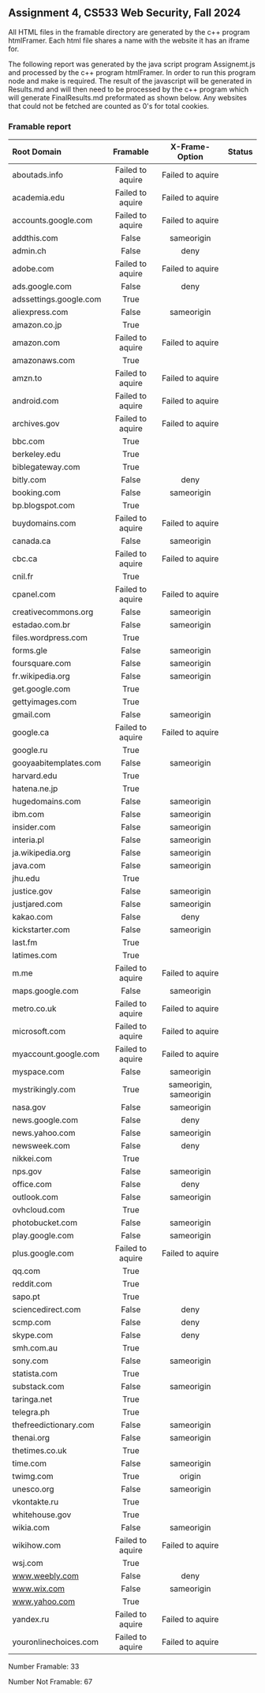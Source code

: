 ## Assignment 4, CS533 Web Security, Fall 2024

All HTML files in the framable directory are generated by the c++ program htmlFramer. Each html file shares a name with the website it has an iframe for.  

The following report was generated by the java script program Assignemt.js and processed by the c++ program htmlFramer. In order to run this program node and make is required. The result of the javascript will be generated in Results.md and will then need to be processed by the c++ program which will generate FinalResults.md preformated as shown below. Any websites that could not be fetched are counted as 0's for total cookies.

### Framable report
| Root Domain | Framable | X-Frame-Option | Status |
| :--- | :---: | :---: | :---: |
aboutads.info | Failed to aquire | Failed to aquire |
academia.edu | Failed to aquire | Failed to aquire |
accounts.google.com | Failed to aquire | Failed to aquire |
addthis.com | False | sameorigin |
admin.ch | False | deny |
adobe.com | Failed to aquire | Failed to aquire |
ads.google.com | False | deny |
adssettings.google.com | True |  |
aliexpress.com | False | sameorigin |
amazon.co.jp | True |  |
amazon.com | Failed to aquire | Failed to aquire |
amazonaws.com | True |  |
amzn.to | Failed to aquire | Failed to aquire |
android.com | Failed to aquire | Failed to aquire |
archives.gov | Failed to aquire | Failed to aquire |
bbc.com | True |  |
berkeley.edu | True |  |
biblegateway.com | True |  |
bitly.com | False | deny |
booking.com | False | sameorigin |
bp.blogspot.com | True |  |
buydomains.com | Failed to aquire | Failed to aquire |
canada.ca | False | sameorigin |
cbc.ca | Failed to aquire | Failed to aquire |
cnil.fr | True |  |
cpanel.com | Failed to aquire | Failed to aquire |
creativecommons.org | False | sameorigin |
estadao.com.br | False | sameorigin |
files.wordpress.com | True |  |
forms.gle | False | sameorigin |
foursquare.com | False | sameorigin |
fr.wikipedia.org | False | sameorigin |
get.google.com | True |  |
gettyimages.com | True |  |
gmail.com | False | sameorigin |
google.ca | Failed to aquire | Failed to aquire |
google.ru | True |  |
gooyaabitemplates.com | False | sameorigin |
harvard.edu | True |  |
hatena.ne.jp | True |  |
hugedomains.com | False | sameorigin |
ibm.com | False | sameorigin |
insider.com | False | sameorigin |
interia.pl | False | sameorigin |
ja.wikipedia.org | False | sameorigin |
java.com | False | sameorigin |
jhu.edu | True |  |
justice.gov | False | sameorigin |
justjared.com | False | sameorigin |
kakao.com | False | deny |
kickstarter.com | False | sameorigin |
last.fm | True |  |
latimes.com | True |  |
m.me | Failed to aquire | Failed to aquire |
maps.google.com | False | sameorigin |
metro.co.uk | Failed to aquire | Failed to aquire |
microsoft.com | Failed to aquire | Failed to aquire |
myaccount.google.com | Failed to aquire | Failed to aquire |
myspace.com | False | sameorigin |
mystrikingly.com | True | sameorigin, sameorigin |
nasa.gov | False | sameorigin |
news.google.com | False | deny |
news.yahoo.com | False | sameorigin |
newsweek.com | False | deny |
nikkei.com | True |  |
nps.gov | False | sameorigin |
office.com | False | deny |
outlook.com | False | sameorigin |
ovhcloud.com | True |  |
photobucket.com | False | sameorigin |
play.google.com | False | sameorigin |
plus.google.com | Failed to aquire | Failed to aquire |
qq.com | True |  |
reddit.com | True |  |
sapo.pt | True |  |
sciencedirect.com | False | deny |
scmp.com | False | deny |
skype.com | False | deny |
smh.com.au | True |  |
sony.com | False | sameorigin |
statista.com | True |  |
substack.com | False | sameorigin |
taringa.net | True |  |
telegra.ph | True |  |
thefreedictionary.com | False | sameorigin |
thenai.org | False | sameorigin |
thetimes.co.uk | True |  |
time.com | False | sameorigin |
twimg.com | True | origin |
unesco.org | False | sameorigin |
vkontakte.ru | True |  |
whitehouse.gov | True |  |
wikia.com | False | sameorigin |
wikihow.com | Failed to aquire | Failed to aquire |
wsj.com | True |  |
www.weebly.com | False | deny |
www.wix.com | False | sameorigin |
www.yahoo.com | True |  |
yandex.ru | Failed to aquire | Failed to aquire |
youronlinechoices.com | Failed to aquire | Failed to aquire |


 Number Framable: 33

 Number Not Framable: 67
